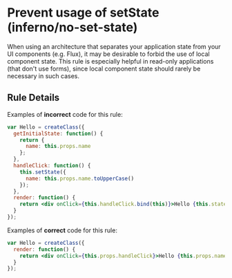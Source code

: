 # Prevent usage of setState (inferno/no-set-state)

When using an architecture that separates your application state from your UI components (e.g. Flux), it may be desirable to forbid the use of local component state. This rule is especially helpful in read-only applications (that don't use forms), since local component state should rarely be necessary in such cases.

## Rule Details

Examples of **incorrect** code for this rule:

```jsx
var Hello = createClass({
  getInitialState: function() {
    return {
      name: this.props.name
    };
  },
  handleClick: function() {
    this.setState({
      name: this.props.name.toUpperCase()
    });
  },
  render: function() {
    return <div onClick={this.handleClick.bind(this)}>Hello {this.state.name}</div>;
  }
});
```

Examples of **correct** code for this rule:

```jsx
var Hello = createClass({
  render: function() {
    return <div onClick={this.props.handleClick}>Hello {this.props.name}</div>;
  }
});
```
